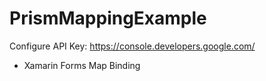 # PrismMappingExample


Configure API Key:  https://console.developers.google.com/

*  Xamarin Forms Map Binding

